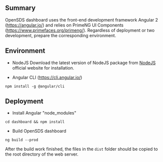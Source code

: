 ## Summary
OpenSDS dashboard uses the front-end development framework Angular 2 (https://angular.io/)
and relies on PrimeNG UI Components (https://www.primefaces.org/primeng/). Regardless of 
deployment or two development, prepare the corresponding environment.

## Environment
* NodeJS
Download the latest version of NodeJS package from [NodeJS](https://nodejs.org/)
official website for installation.

* Angular CLI (https://cli.angular.io/)
```shell
npm install -g @angular/cli
```

## Deployment
* Install Angular "node_modules"
```shell
cd dashboard && npm install
```

* Build OpenSDS dashboard
```shell
ng build --prod
```
After the build work finished, the files in the `dist` folder should be copied to the root
directory of the web server.

